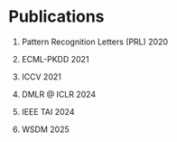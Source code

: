 # Publications

1. Pattern Recognition Letters (PRL) 2020

2. ECML-PKDD 2021

3. ICCV 2021

4. DMLR @ ICLR 2024

5. IEEE TAI 2024

6. WSDM 2025

